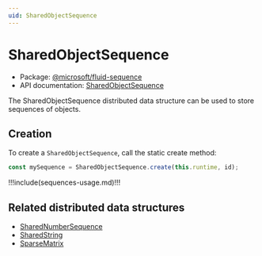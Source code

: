 ```yaml
---
uid: SharedObjectSequence
---
```


# SharedObjectSequence

- Package: [@microsoft/fluid-sequence](../api/fluid-sequence.md)
- API documentation: [SharedObjectSequence](../api/fluid-sequence.sharedobjectsequence.md)

The SharedObjectSequence distributed data structure can be used to store sequences of objects.

## Creation

To create a `SharedObjectSequence`, call the static create method:

```typescript
const mySequence = SharedObjectSequence.create(this.runtime, id);
```

!!!include(sequences-usage.md)!!!

## Related distributed data structures

- [SharedNumberSequence](./SharedNumberSequence.md)
- [SharedString](./SharedString.md)
- [SparseMatrix](./SparseMatrix.md)
